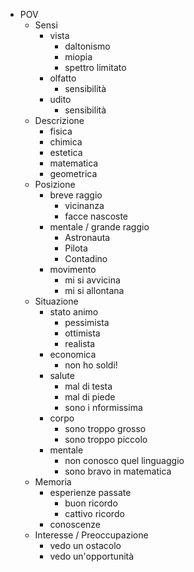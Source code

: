 - POV
    - Sensi
		- vista
            - daltonismo
            - miopia
            - spettro limitato
		- olfatto
            - sensibilità
        - udito
            - sensibilità
    - Descrizione
        - fisica
        - chimica
        - estetica
        - matematica
        - geometrica
	- Posizione
        - breve raggio
            - vicinanza
            - facce nascoste
        - mentale / grande raggio
            - Astronauta
            - Pilota
            - Contadino
        - movimento
            - mi si avvicina
            - mi si allontana
    - Situazione
        - stato animo
            - pessimista
            - ottimista
            - realista
        - economica
            - non ho soldi!
        - salute
            - mal di testa
            - mal di piede
            - sono i nformissima
        - corpo
            - sono troppo grosso
            - sono troppo piccolo
        - mentale
            - non conosco quel linguaggio
            - sono bravo in matematica
	- Memoria
        - esperienze passate
            - buon ricordo
            - cattivo ricordo
        - conoscenze
	- Interesse / Preoccupazione
        - vedo un ostacolo
        - vedo un'opportunità
